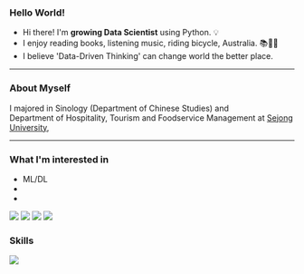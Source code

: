 ### Hello World!

 - Hi there! I'm <b>growing Data Scientist</b> using Python. :bulb:<br/>
 - I enjoy reading books, listening music, riding bicycle, Australia. :books::bicyclist:🦘 <br/>
 - I believe 'Data-Driven Thinking' can change world the better place. 
 
---

### About Myself

<p>
I majored in Sinology (Department of Chinese Studies) and <br>
Department of Hospitality, Tourism and Foodservice Management at <a href="http://www.sejong.ac.kr/">Sejong University,</a> </br>
</p>

---

### What I'm interested in 

 - ML/DL
 -
 -


<p>
  <a href="http://blog.cowkite.com/" target="_blank"><img src="https://img.shields.io/badge/Blog-DD0B78?style=flat-square&logo=GitHub%20Sponsors&logoColor=white"/></a>
  <a href="mailto:chj125a@gmail.com" target="_blank"><img src="https://img.shields.io/badge/chj125a@gmail.com-EA4335?style=flat-square&logo=Gmail&logoColor=white"/></a>
  <a href="https://www.linkedin.com/in/cowkite/" target="_blank"><img src="https://img.shields.io/badge/SoyeonKim-0A66C2?style=flat-square&logo=Linkedin&logoColor=white"/></a>
  <a href="https://twitter.com/cowkite" target="_blank"><img src="https://img.shields.io/badge/cowkite-1DA1F2?style=flat-square&logo=Twitter&logoColor=white"/></a>
</p>




### Skills

<img src="https://img.shields.io/badge/Android-3DDC84?style=flat-square&logo=Android&logoColor=white"/>

